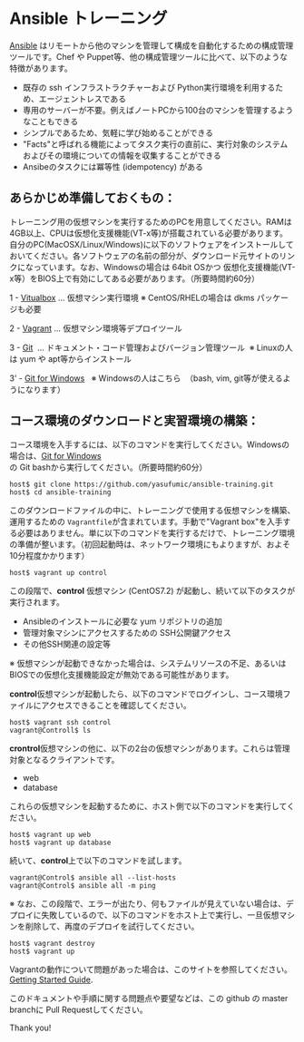 # Ansible トレーニング
[Ansible](http://docs.ansible.com/ansible/) はリモートから他のマシンを管理して構成を自動化するための構成管理ツールです。Chef や Puppet等、他の構成管理ツールに比べて、以下のような特徴があります。

- 既存の ssh インフラストラクチャーおよび Python実行環境を利用するため、エージェントレスである
- 専用のサーバーが不要。例えばノートPCから100台のマシンを管理するようなこともできる
- シンプルであるため、気軽に学び始めることができる
- "Facts"と呼ばれる機能によってタスク実行の直前に、実行対象のシステムおよびその環境についての情報を収集することができる
- Ansibeのタスクには冪等性 (idempotency) がある

あらかじめ準備しておくもの：
------------------------------
トレーニング用の仮想マシンを実行するためのPCを用意してください。RAMは 4GB以上、CPUは仮想化支援機能(VT-x等)が搭載されている必要があります。
自分のPC(MacOSX/Linux/Windows)に以下のソフトウェアをインストールしておいてください。各ソフトウェアの名前の部分が、ダウンロード元サイトのリンクになっています。なお、Windowsの場合は 64bit OSかつ 仮想化支援機能(VT-x等）をBIOS上で有効にしてある必要があります。（所要時間約60分）

 1 - [Vitualbox](https://www.virtualbox.org/wiki/Downloads)  ... 仮想マシン実行環境 ※ CentOS/RHELの場合は dkms パッケージも必要

 2 - [Vagrant](https://www.vagrantup.com)  ... 仮想マシン環境等デプロイツール
 
 3 - [Git](https://git-scm.com/downloads)  ... ドキュメント・コード管理およびバージョン管理ツール  ※ Linuxの人は yum や apt等からインストール
 
 3’ - [Git for Windows](https://git-scm.com/download/win)    ※ Windowsの人はこちら  （bash, vim, git等が使えるようになります）

コース環境のダウンロードと実習環境の構築：
-----------------------
コース環境を入手するには、以下のコマンドを実行してください。Windowsの場合は、[Git for Windows](https://git-scm.com/download/win)の Git bashから実行してください。（所要時間約60分）

```shell
host$ git clone https://github.com/yasufumic/ansible-training.git
host$ cd ansible-training
```

このダウンロードファイルの中に、トレーニングで使用する仮想マシンを構築、運用するための `Vagrantfile`が含まれています。手動で"Vagrant box"を入手する必要はありません。単に以下のコマンドを実行するだけで、トレーニング環境の準備が整います。（初回起動時は、ネットワーク環境にもよりますが、およそ10分程度かかります）
```shell
host$ vagrant up control
```
この段階で、**control** 仮想マシン (CentOS7.2) が起動し、続いて以下のタスクが実行されます。
- Ansibleのインストールに必要な yum リポジトリの追加
- 管理対象マシンにアクセスするための SSH公開鍵アクセス
- その他SSH関連の設定等

 ※ 仮想マシンが起動できなかった場合は、システムリソースの不足、あるいはBIOSでの仮想化支援機能設定が無効である可能性があります。

**control**仮想マシンが起動したら、以下のコマンドでログインし、コース環境ファイルにアクセスできることを確認してください。
```
host$ vagrant ssh control
vagrant@Controll$ ls
```

**crontrol**仮想マシンの他に、以下の2台の仮想マシンがあります。これらは管理対象となるクライアントです。

- web
- database

これらの仮想マシンを起動するために、ホスト側で以下のコマンドを実行してください。
```
host$ vagrant up web
host$ vagrant up database
```

続いて、**control**上で以下のコマンドを試します。
```
vagrant@Control$ ansible all --list-hosts
vagrant@Control$ ansible all -m ping
```

 ※ なお、この段階で、エラーが出たり、何もファイルが見えていない場合は、デプロイに失敗しているので、以下のコマンドをホスト上で実行し、一旦仮想マシンを削除して、再度のデプロイを試行してください。


```
host$ vagrant destroy
host$ vagrant up
```

Vagrantの動作について問題があった場合は、このサイトを参照してください。 [Getting Started Guide](http://docs.vagrantup.com/v2/getting-started/index.html).

このドキュメントや手順に関する問題点や要望などは、この github の master branchに Pull Requestしてください。

Thank you!
